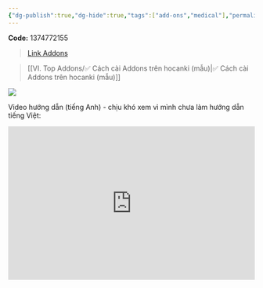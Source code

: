 ```yaml
---
{"dg-publish":true,"dg-hide":true,"tags":["add-ons","medical"],"permalink":"/vi-top-addons/image-occlusion-enhanced/","hide":true,"dgPassFrontmatter":true}
---
```



**Code:** 1374772155

> [Link Addons](https://ankiweb.net/shared/info/1374772155)

> [[VI. Top Addons/✅ Cách cài Addons trên hocanki (mẫu)\|✅ Cách cài Addons trên hocanki (mẫu)]]

![](https://i.imgur.com/XSddqlF.png)

Video hướng dẫn (tiếng Anh) - chịu khó xem vì mình chưa làm hướng dẫn tiếng Việt:

<div style="position: relative; padding-bottom: 56.25%; padding-top: 30px; height: 0; overflow: hidden;">
  <iframe style="position: absolute; top: 0; left: 0; width: 100%; height: 100%;" src="https://www.youtube.com/embed/hyU2W7VgBmw" title="Anki: Image Occlusion Enhanced Add-on" frameborder="0" allow="accelerometer; autoplay; clipboard-write; encrypted-media; gyroscope; picture-in-picture; web-share" allowfullscreen></iframe>
</div>